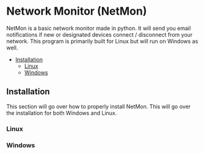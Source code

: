 # Network Monitor (NetMon)
NetMon is a basic network monitor made in python. It will send you email notifications if 
new or designated devices connect / disconnect from your network. This program is primarily 
built for Linux but will run on Windows as well.

- [Installation](#installation-)
  - [Linux](#linux)
  - [Windows](#windows)


## Installation 
This section will go over how to properly install NetMon. This will go over the installation 
for both Windows and Linux.

### Linux


### Windows